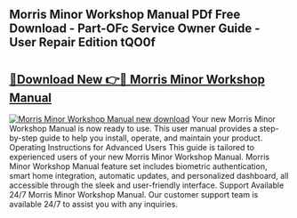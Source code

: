 ## Morris Minor Workshop Manual PDf Free Download - Part-OFc Service Owner Guide - User Repair Edition tQO0f

# <h2><a href="http://cf11240.oget.top/?id=Morris+Minor+Workshop+Manual">🔗Download New 👉🔴 Morris Minor Workshop Manual</a></h2>

[![Morris Minor Workshop Manual new download](https://i.imgur.com/5g1atiW.png)](http://cf11240.oget.top/?id=Morris+Minor+Workshop+Manual)
Your new Morris Minor Workshop Manual is now ready to use. This user manual provides a step-by-step guide to help you install, operate, and maintain your product. Operating Instructions for Advanced Users This guide is tailored to experienced users of your new Morris Minor Workshop Manual. Morris Minor Workshop Manual feature set includes biometric authentication, smart home integration, automatic updates, and personalized dashboard, all accessible through the sleek and user-friendly interface. Support Available 24/7 Morris Minor Workshop Manual. Our customer support team is available 24/7 to assist you with any inquiries.
